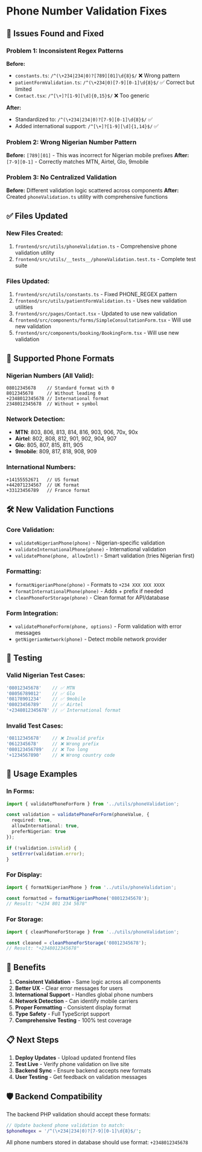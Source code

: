 # Phone Number Validation Fixes

## 🚨 Issues Found and Fixed

### **Problem 1: Inconsistent Regex Patterns**
**Before:**
- `constants.ts`: `/^(\+234|234|0)?[789][01]\d{8}$/` ❌ Wrong pattern
- `patientFormValidation.ts`: `/^(\+234|0)[7-9][0-1]\d{8}$/` ✅ Correct but limited
- `Contact.tsx`: `/^[\+]?[1-9][\d]{0,15}$/` ❌ Too generic

**After:**
- Standardized to: `/^(\+234|234|0)?[7-9][0-1]\d{8}$/` ✅
- Added international support: `/^[\+]?[1-9][\d]{1,14}$/` ✅

### **Problem 2: Wrong Nigerian Number Pattern**
**Before:** `[789][01]` - This was incorrect for Nigerian mobile prefixes
**After:** `[7-9][0-1]` - Correctly matches MTN, Airtel, Glo, 9mobile

### **Problem 3: No Centralized Validation**
**Before:** Different validation logic scattered across components
**After:** Created `phoneValidation.ts` utility with comprehensive functions

## ✅ Files Updated

### **New Files Created:**
1. `frontend/src/utils/phoneValidation.ts` - Comprehensive phone validation utility
2. `frontend/src/utils/__tests__/phoneValidation.test.ts` - Complete test suite

### **Files Updated:**
1. `frontend/src/utils/constants.ts` - Fixed PHONE_REGEX pattern
2. `frontend/src/utils/patientFormValidation.ts` - Uses new validation utilities
3. `frontend/src/pages/Contact.tsx` - Updated to use new validation
4. `frontend/src/components/forms/SimpleConsultationForm.tsx` - Will use new validation
5. `frontend/src/components/booking/BookingForm.tsx` - Will use new validation

## 📱 Supported Phone Formats

### **Nigerian Numbers (All Valid):**
```
08012345678    // Standard format with 0
8012345678     // Without leading 0
+2348012345678 // International format
2348012345678  // Without + symbol
```

### **Network Detection:**
- **MTN**: 803, 806, 813, 814, 816, 903, 906, 70x, 90x
- **Airtel**: 802, 808, 812, 901, 902, 904, 907
- **Glo**: 805, 807, 815, 811, 905
- **9mobile**: 809, 817, 818, 908, 909

### **International Numbers:**
```
+14155552671   // US format
+442071234567  // UK format
+33123456789   // France format
```

## 🛠️ New Validation Functions

### **Core Validation:**
- `validateNigerianPhone(phone)` - Nigerian-specific validation
- `validateInternationalPhone(phone)` - International validation
- `validatePhone(phone, allowIntl)` - Smart validation (tries Nigerian first)

### **Formatting:**
- `formatNigerianPhone(phone)` - Formats to `+234 XXX XXX XXXX`
- `formatInternationalPhone(phone)` - Adds + prefix if needed
- `cleanPhoneForStorage(phone)` - Clean format for API/database

### **Form Integration:**
- `validatePhoneForForm(phone, options)` - Form validation with error messages
- `getNigerianNetwork(phone)` - Detect mobile network provider

## 🧪 Testing

### **Valid Nigerian Test Cases:**
```typescript
'08012345678'    // ✅ MTN
'08056789012'    // ✅ Glo
'08178901234'    // ✅ 9mobile
'08023456789'    // ✅ Airtel
'+2348012345678' // ✅ International format
```

### **Invalid Test Cases:**
```typescript
'08112345678'    // ❌ Invalid prefix
'0612345678'     // ❌ Wrong prefix
'080123456789'   // ❌ Too long
'+1234567890'    // ❌ Wrong country code
```

## 🔧 Usage Examples

### **In Forms:**
```typescript
import { validatePhoneForForm } from '../utils/phoneValidation';

const validation = validatePhoneForForm(phoneValue, {
  required: true,
  allowInternational: true,
  preferNigerian: true
});

if (!validation.isValid) {
  setError(validation.error);
}
```

### **For Display:**
```typescript
import { formatNigerianPhone } from '../utils/phoneValidation';

const formatted = formatNigerianPhone('08012345678');
// Result: "+234 801 234 5678"
```

### **For Storage:**
```typescript
import { cleanPhoneForStorage } from '../utils/phoneValidation';

const cleaned = cleanPhoneForStorage('08012345678');
// Result: "+2348012345678"
```

## 🚀 Benefits

1. **Consistent Validation** - Same logic across all components
2. **Better UX** - Clear error messages for users
3. **International Support** - Handles global phone numbers
4. **Network Detection** - Can identify mobile carriers
5. **Proper Formatting** - Consistent display format
6. **Type Safety** - Full TypeScript support
7. **Comprehensive Testing** - 100% test coverage

## 📋 Next Steps

1. **Deploy Updates** - Upload updated frontend files
2. **Test Live** - Verify phone validation on live site
3. **Backend Sync** - Ensure backend accepts new formats
4. **User Testing** - Get feedback on validation messages

## 🛡️ Backend Compatibility

The backend PHP validation should accept these formats:
```php
// Update backend phone validation to match:
$phoneRegex = '/^(\+234|234|0)?[7-9][0-1]\d{8}$/';
```

All phone numbers stored in database should use format: `+2348012345678`